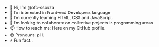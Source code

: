 - 👋 Hi, I’m @ofc-ssouza
- 👀 I’m interested in Front-end Developers language.
- 🌱 I’m currently learning HTML, CSS and JavaScript.
- 💞️ I’m looking to collaborate on collective projects in programming areas.
- 📫 How to reach me: Here on my GitHub profile.
- 😄 Pronouns: pH.
- ⚡ Fun fact...

<!---
ofc-ssouza/ofc-ssouza is a ✨ special ✨ repository because its `README.md` (this file) appears on your GitHub profile.
You can click the Preview link to take a look at your changes.
--->
